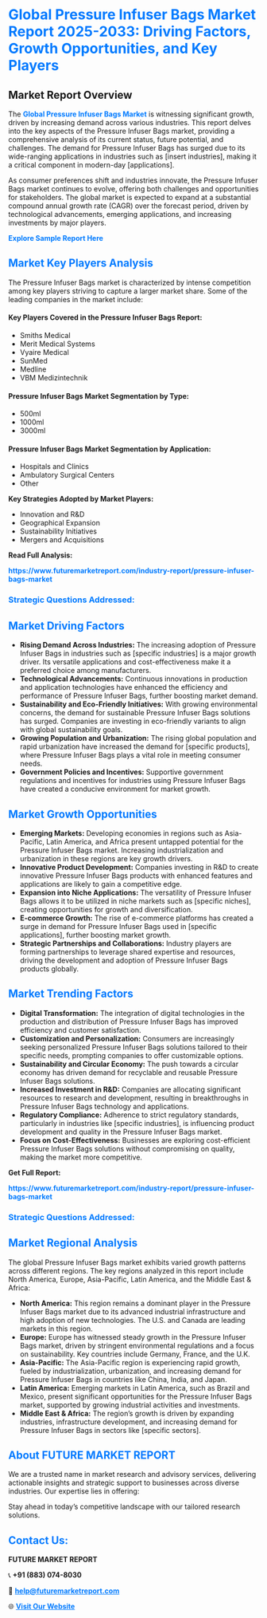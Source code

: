 <h1 style="color: #007BFF;">Global Pressure Infuser Bags Market Report 2025-2033: Driving Factors, Growth Opportunities, and Key Players</h1>

<section id="overview">
<h2>Market Report Overview</h2>
<p>The <a href="https://www.futuremarketreport.com/industry-report/pressure-infuser-bags-market" style="color: #007BFF; text-decoration: none;"><strong>Global Pressure Infuser Bags Market</strong></a> is witnessing significant growth, driven by increasing demand across various industries. This report delves into the key aspects of the Pressure Infuser Bags market, providing a comprehensive analysis of its current status, future potential, and challenges. The demand for Pressure Infuser Bags has surged due to its wide-ranging applications in industries such as [insert industries], making it a critical component in modern-day [applications].</p>
<p>As consumer preferences shift and industries innovate, the Pressure Infuser Bags market continues to evolve, offering both challenges and opportunities for stakeholders. The global market is expected to expand at a substantial compound annual growth rate (CAGR) over the forecast period, driven by technological advancements, emerging applications, and increasing investments by major players.</p>
</section>

<section id="overview">
<p><a href="https://www.futuremarketreport.com/request-sample/reportId=79413" style="color: #007BFF; text-decoration: none;"><strong>Explore Sample Report Here</strong></a></p>
</section>

<section id="key-players">
<h2 style="color: #007BFF;">Market Key Players Analysis</h2>
<p>The Pressure Infuser Bags market is characterized by intense competition among key players striving to capture a larger market share. Some of the leading companies in the market include:</p>
<h4>Key Players Covered in the Pressure Infuser Bags Report:</h4>
<ul><li>Smiths Medical</li><li>Merit Medical Systems</li><li>Vyaire Medical</li><li>SunMed</li><li>Medline</li><li>VBM Medizintechnik</li></ul>
<h4>Pressure Infuser Bags Market Segmentation by Type:</h4>
<ul><li>500ml</li><li>1000ml</li><li>3000ml</li></ul>

<h4>Pressure Infuser Bags Market Segmentation by Application:</h4>
<ul><li>Hospitals and Clinics</li><li>Ambulatory Surgical Centers</li><li>Other</li></ul>
<p><strong>Key Strategies Adopted by Market Players:</strong></p>
<ul>
<li>Innovation and R&D</li>
<li>Geographical Expansion</li>
<li>Sustainability Initiatives</li>
<li>Mergers and Acquisitions</li>
</ul>
</section>

<section>
<p><strong>Read Full Analysis: </strong></p><a href="https://www.futuremarketreport.com/industry-report/pressure-infuser-bags-market" style="color: #007BFF; text-decoration: none;"><strong>https://www.futuremarketreport.com/industry-report/pressure-infuser-bags-market</strong></a>
<h3 style="color: #007BFF;">Strategic Questions Addressed:</h3>
</section>

<section id="driving-factors">
<h2 style="color: #007BFF;">Market Driving Factors</h2>
<ul>
<li><strong>Rising Demand Across Industries:</strong> The increasing adoption of Pressure Infuser Bags in industries such as [specific industries] is a major growth driver. Its versatile applications and cost-effectiveness make it a preferred choice among manufacturers.</li>
<li><strong>Technological Advancements:</strong> Continuous innovations in production and application technologies have enhanced the efficiency and performance of Pressure Infuser Bags, further boosting market demand.</li>
<li><strong>Sustainability and Eco-Friendly Initiatives:</strong> With growing environmental concerns, the demand for sustainable Pressure Infuser Bags solutions has surged. Companies are investing in eco-friendly variants to align with global sustainability goals.</li>
<li><strong>Growing Population and Urbanization:</strong> The rising global population and rapid urbanization have increased the demand for [specific products], where Pressure Infuser Bags plays a vital role in meeting consumer needs.</li>
<li><strong>Government Policies and Incentives:</strong> Supportive government regulations and incentives for industries using Pressure Infuser Bags have created a conducive environment for market growth.</li>
</ul>
</section>

<section id="growth-opportunities">
<h2 style="color: #007BFF;">Market Growth Opportunities</h2>
<ul>
<li><strong>Emerging Markets:</strong> Developing economies in regions such as Asia-Pacific, Latin America, and Africa present untapped potential for the Pressure Infuser Bags market. Increasing industrialization and urbanization in these regions are key growth drivers.</li>
<li><strong>Innovative Product Development:</strong> Companies investing in R&D to create innovative Pressure Infuser Bags products with enhanced features and applications are likely to gain a competitive edge.</li>
<li><strong>Expansion into Niche Applications:</strong> The versatility of Pressure Infuser Bags allows it to be utilized in niche markets such as [specific niches], creating opportunities for growth and diversification.</li>
<li><strong>E-commerce Growth:</strong> The rise of e-commerce platforms has created a surge in demand for Pressure Infuser Bags used in [specific applications], further boosting market growth.</li>
<li><strong>Strategic Partnerships and Collaborations:</strong> Industry players are forming partnerships to leverage shared expertise and resources, driving the development and adoption of Pressure Infuser Bags products globally.</li>
</ul>
</section>

<section id="trending-factors">
<h2 style="color: #007BFF;">Market Trending Factors</h2>
<ul>
<li><strong>Digital Transformation:</strong> The integration of digital technologies in the production and distribution of Pressure Infuser Bags has improved efficiency and customer satisfaction.</li>
<li><strong>Customization and Personalization:</strong> Consumers are increasingly seeking personalized Pressure Infuser Bags solutions tailored to their specific needs, prompting companies to offer customizable options.</li>
<li><strong>Sustainability and Circular Economy:</strong> The push towards a circular economy has driven demand for recyclable and reusable Pressure Infuser Bags solutions.</li>
<li><strong>Increased Investment in R&D:</strong> Companies are allocating significant resources to research and development, resulting in breakthroughs in Pressure Infuser Bags technology and applications.</li>
<li><strong>Regulatory Compliance:</strong> Adherence to strict regulatory standards, particularly in industries like [specific industries], is influencing product development and quality in the Pressure Infuser Bags market.</li>
<li><strong>Focus on Cost-Effectiveness:</strong> Businesses are exploring cost-efficient Pressure Infuser Bags solutions without compromising on quality, making the market more competitive.</li>
</ul>
</section>

<section>
<p><strong>Get Full Report: </strong></p><a href="https://www.futuremarketreport.com/industry-report/pressure-infuser-bags-market" style="color: #007BFF; text-decoration: none;"><strong>https://www.futuremarketreport.com/industry-report/pressure-infuser-bags-market</strong></a>
<h3 style="color: #007BFF;">Strategic Questions Addressed:</h3>
</section>


<section id="regional-analysis">
<h2 style="color: #007BFF;">Market Regional Analysis</h2>
<p>The global Pressure Infuser Bags market exhibits varied growth patterns across different regions. The key regions analyzed in this report include North America, Europe, Asia-Pacific, Latin America, and the Middle East & Africa:</p>
<ul>
<li><strong>North America:</strong> This region remains a dominant player in the Pressure Infuser Bags market due to its advanced industrial infrastructure and high adoption of new technologies. The U.S. and Canada are leading markets in this region.</li>
<li><strong>Europe:</strong> Europe has witnessed steady growth in the Pressure Infuser Bags market, driven by stringent environmental regulations and a focus on sustainability. Key countries include Germany, France, and the U.K.</li>
<li><strong>Asia-Pacific:</strong> The Asia-Pacific region is experiencing rapid growth, fueled by industrialization, urbanization, and increasing demand for Pressure Infuser Bags in countries like China, India, and Japan.</li>
<li><strong>Latin America:</strong> Emerging markets in Latin America, such as Brazil and Mexico, present significant opportunities for the Pressure Infuser Bags market, supported by growing industrial activities and investments.</li>
<li><strong>Middle East & Africa:</strong> The region’s growth is driven by expanding industries, infrastructure development, and increasing demand for Pressure Infuser Bags in sectors like [specific sectors].</li>
</ul>
</section>

<footer>
<h2 style="color: #007BFF;">About FUTURE MARKET REPORT</h2>
<p>We are a trusted name in market research and advisory services, delivering actionable insights and strategic support to businesses across diverse industries. Our expertise lies in offering:</p>

<p>Stay ahead in today’s competitive landscape with our tailored research solutions.</p>

<h2 style="color: #007BFF;">Contact Us:</h2>
<p><strong>FUTURE MARKET REPORT</strong></p>
<p>📞 <strong>+91 (883) 074-8030</strong></p>
<p>📧 <strong><a href="mailto:help@futuremarketreport.com" style="color: #007BFF;">help@futuremarketreport.com</a></strong></p>
<p>🌐 <strong><a href="https://www.futuremarketreport.com/" style="color: #007BFF;">Visit Our Website</a></strong></p>
</footer>